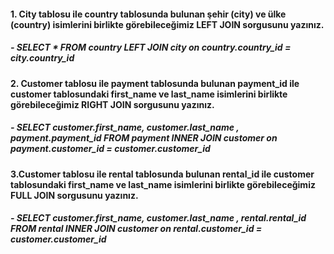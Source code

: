 #### 1. City tablosu ile country tablosunda bulunan şehir (city) ve ülke (country) isimlerini birlikte görebileceğimiz LEFT JOIN sorgusunu yazınız.
 ##### - SELECT * FROM country LEFT JOIN city on country.country_id = city.country_id
 
#### 2. Customer tablosu ile payment tablosunda bulunan payment_id ile customer tablosundaki first_name ve last_name isimlerini birlikte görebileceğimiz RIGHT JOIN sorgusunu yazınız.
 #####  - SELECT customer.first_name, customer.last_name , payment.payment_id FROM payment INNER JOIN customer on payment.customer_id = customer.customer_id 
 
#### 3.Customer tablosu ile rental tablosunda bulunan rental_id ile customer tablosundaki first_name ve last_name isimlerini birlikte görebileceğimiz FULL JOIN sorgusunu yazınız.
 #####  - SELECT customer.first_name, customer.last_name , rental.rental_id FROM rental INNER JOIN customer on rental.customer_id = customer.customer_id





